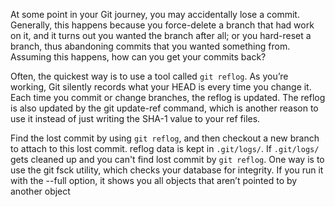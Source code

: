 At some point in your Git journey, you may accidentally lose a commit. Generally, this happens because you force-delete a branch that had work on it, and it turns out you wanted the branch after all; or you hard-reset a branch, thus abandoning commits that you wanted something from. Assuming this happens, how can you get your commits back?    

Often, the quickest way is to use a tool called ``` git reflog ```. As you’re working, Git silently records what your HEAD is every time you change it. Each time you commit or change branches, the reflog is updated. The reflog is also updated by the git update-ref command, which is another reason to use it instead of just writing the SHA-1 value to your ref files.    

Find the lost commit by using ``` git reflog ```, and then checkout a new branch to attach to this lost commit.  reflog data is kept in 
``` .git/logs/ ```. If ``` .git/logs/ ``` gets cleaned up and you can't find lost commit by ``` git reflog ```. One way is to use the git fsck utility, which checks your database for integrity. If you run it with the --full option, it shows you all objects that aren’t pointed to by another object
